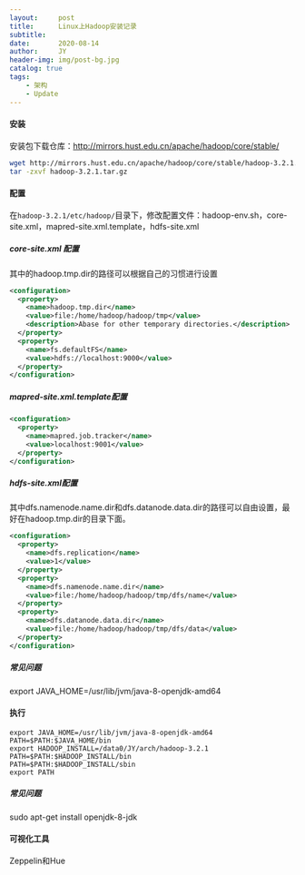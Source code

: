 ```yaml
---
layout:     post
title:      Linux上Hadoop安装记录
subtitle:   
date:       2020-08-14
author:     JY
header-img: img/post-bg.jpg
catalog: true
tags:
    - 架构
    - Update
---
```




#### 安装

安装包下载仓库：http://mirrors.hust.edu.cn/apache/hadoop/core/stable/

```bash
wget http://mirrors.hust.edu.cn/apache/hadoop/core/stable/hadoop-3.2.1.tar.gz
tar -zxvf hadoop-3.2.1.tar.gz
```



#### 配置

在`hadoop-3.2.1/etc/hadoop/`目录下，修改配置文件：hadoop-env.sh，core-site.xml，mapred-site.xml.template，hdfs-site.xml

##### core-site.xml 配置 

其中的hadoop.tmp.dir的路径可以根据自己的习惯进行设置

```xml
<configuration>
  <property>
    <name>hadoop.tmp.dir</name>
    <value>file:/home/hadoop/hadoop/tmp</value>  
    <description>Abase for other temporary directories.</description>
  </property>
  <property>
    <name>fs.defaultFS</name>
    <value>hdfs://localhost:9000</value>
  </property>
</configuration>
```



##### mapred-site.xml.template配置 

```xml
<configuration>
  <property>
    <name>mapred.job.tracker</name>
    <value>localhost:9001</value>
  </property>
</configuration>
```



##### hdfs-site.xml配置 

其中dfs.namenode.name.dir和dfs.datanode.data.dir的路径可以自由设置，最好在hadoop.tmp.dir的目录下面。

```xml
<configuration>
  <property>
    <name>dfs.replication</name>
    <value>1</value>
  </property>
  <property>
    <name>dfs.namenode.name.dir</name>
    <value>file:/home/hadoop/hadoop/tmp/dfs/name</value>
  </property>
  <property>
    <name>dfs.datanode.data.dir</name>
    <value>file:/home/hadoop/hadoop/tmp/dfs/data</value>
  </property>
</configuration>
```



##### 常见问题



export JAVA_HOME=/usr/lib/jvm/java-8-openjdk-amd64







#### 执行



```
export JAVA_HOME=/usr/lib/jvm/java-8-openjdk-amd64
PATH=$PATH:$JAVA_HOME/bin
export HADOOP_INSTALL=/data0/JY/arch/hadoop-3.2.1
PATH=$PATH:$HADOOP_INSTALL/bin
PATH=$PATH:$HADOOP_INSTALL/sbin
export PATH
```



##### 常见问题

sudo apt-get install openjdk-8-jdk





#### 可视化工具

 Zeppelin和Hue